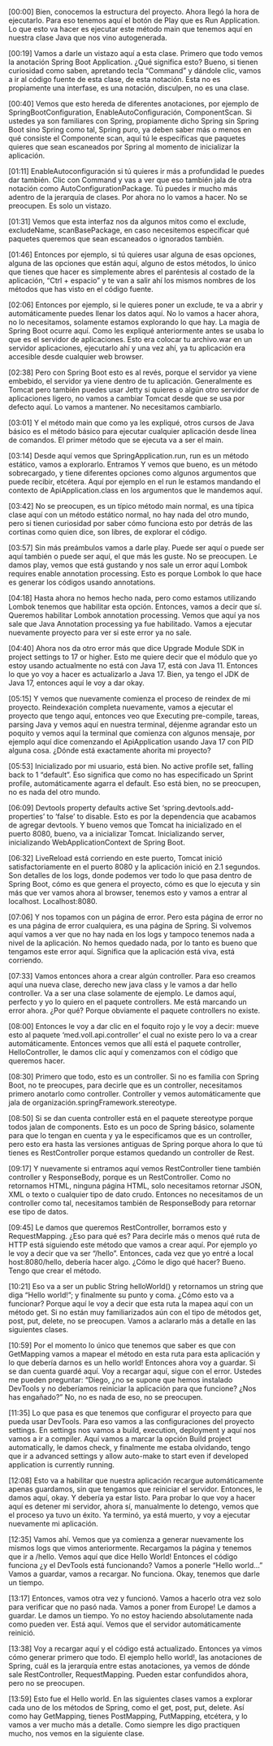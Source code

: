 [00:00] Bien, conocemos la estructura del proyecto. Ahora llegó la hora de ejecutarlo. Para eso tenemos aquí el botón de Play que es Run Application. Lo que esto va hacer es ejecutar este método main que tenemos aquí en nuestra clase Java que nos vino autogenerada.

[00:19] Vamos a darle un vistazo aquí a esta clase. Primero que todo vemos la anotación Spring Boot Application. ¿Qué significa esto? Bueno, si tienen curiosidad como saben, apretando tecla “Command” y dándole clic, vamos a ir al código fuente de esta clase, de esta notación. Esta no es propiamente una interfase, es una notación, disculpen, no es una clase.

[00:40] Vemos que esto hereda de diferentes anotaciones, por ejemplo de SpringBootConfiguration, EnableAutoConfiguración, ComponentScan. Si ustedes ya son familiares con Spring, propiamente dicho Spring sin Spring Boot sino Spring como tal, Spring puro, ya deben saber más o menos en qué consiste el Componente scan, aquí tú le específicas que paquetes quieres que sean escaneados por Spring al momento de inicializar la aplicación.

[01:11] EnableAutoconfiguración si tú quieres ir más a profundidad le puedes dar también. Clic con Command y vas a ver que eso también jala de otra notación como AutoConfigurationPackage. Tú puedes ir mucho más adentro de la jerarquía de clases. Por ahora no lo vamos a hacer. No se preocupen. Es solo un vistazo.

[01:31] Vemos que esta interfaz nos da algunos mitos como el exclude, excludeName, scanBasePackage, en caso necesitemos especificar qué paquetes queremos que sean escaneados o ignorados también.

[01:46] Entonces por ejemplo, si tú quieres usar alguna de esas opciones, alguna de las opciones que están aquí, alguno de estos métodos, lo único que tienes que hacer es simplemente abres el paréntesis al costado de la aplicación, “Ctrl + espacio” y te van a salir ahí los mismos nombres de los métodos que has visto en el código fuente.

[02:06] Entonces por ejemplo, si le quieres poner un exclude, te va a abrir y automáticamente puedes llenar los datos aquí. No lo vamos a hacer ahora, no lo necesitamos, solamente estamos explorando lo que hay. La magia de Spring Boot ocurre aquí. Como les expliqué anteriormente antes se usaba lo que es el servidor de aplicaciones. Esto era colocar tu archivo.war en un servidor aplicaciones, ejecutarlo ahí y una vez ahí, ya tu aplicación era accesible desde cualquier web browser.

[02:38] Pero con Spring Boot esto es al revés, porque el servidor ya viene embebido, el servidor ya viene dentro de tu aplicación. Generalmente es Tomcat pero también puedes usar Jetty si quieres o algún otro servidor de aplicaciones ligero, no vamos a cambiar Tomcat desde que se usa por defecto aquí. Lo vamos a mantener. No necesitamos cambiarlo.

[03:01] Y el método main que como ya les expliqué, otros cursos de Java básico es el método básico para ejecutar cualquier aplicación desde línea de comandos. El primer método que se ejecuta va a ser el main.

[03:14] Desde aquí vemos que SpringApplication.run, run es un método estático, vamos a explorarlo. Entramos Y vemos que bueno, es un método sobrecargado, y tiene diferentes opciones como algunos argumentos que puede recibir, etcétera. Aquí por ejemplo en el run le estamos mandando el contexto de ApiApplication.class en los argumentos que le mandemos aquí.

[03:42] No se preocupen, es un típico método main normal, es una típica clase aquí con un método estático normal, no hay nada del otro mundo, pero si tienen curiosidad por saber cómo funciona esto por detrás de las cortinas como quien dice, son libres, de explorar el código.

[03:57] Sin más preámbulos vamos a darle play. Puede ser aquí o puede ser aquí también o puede ser aquí, el que más les guste. No se preocupen. Le damos play, vemos que está gustando y nos sale un error aquí Lombok requires enable annotation processing. Esto es porque Lombok lo que hace es generar los códigos usando annotations.

[04:18] Hasta ahora no hemos hecho nada, pero como estamos utilizando Lombok tenemos que habilitar esta opción. Entonces, vamos a decir que sí. Queremos habilitar Lombok annotation processing. Vemos que aquí ya nos sale que Java Annotation processing ya fue habilitado. Vamos a ejecutar nuevamente proyecto para ver si este error ya no sale.

[04:40] Ahora nos da otro error más que dice Upgrade Module SDK in project settings to 17 or higher. Esto me quiere decir que el módulo que yo estoy usando actualmente no está con Java 17, está con Java 11. Entonces lo que yo voy a hacer es actualizarlo a Java 17. Bien, ya tengo el JDK de Java 17, entonces aquí le voy a dar okay.

[05:15] Y vemos que nuevamente comienza el proceso de reindex de mi proyecto. Reindexación completa nuevamente, vamos a ejecutar el proyecto que tengo aquí, entonces veo que Executing pre-compile, tareas, parsing Java y vemos aquí en nuestra terminal, déjenme agrandar esto un poquito y vemos aquí la terminal que comienza con algunos mensaje, por ejemplo aquí dice comenzando el ApiApplication usando Java 17 con PID alguna cosa. ¿Dónde está exactamente ahorita mi proyecto?

[05:53] Inicializado por mi usuario, está bien. No active profile set, falling back to 1 “default”. Eso significa que como no has especificado un Sprint profile, automáticamente agarra el default. Eso está bien, no se preocupen, no es nada del otro mundo.

[06:09] Devtools property defaults active Set ‘spring.devtools.add-properties’ to ‘false’ to disable. Esto es por la dependencia que acabamos de agregar devtools. Y bueno vemos que Tomcat ha inicializado en el puerto 8080, bueno, va a inicializar Tomcat. Inicializando server, inicializando WebApplicationContext de Spring Boot.

[06:32] LiveReload está corriendo en este puerto, Tomcat inició satisfactoriamente en el puerto 8080 y la aplicación inició en 2.1 segundos. Son detalles de los logs, donde podemos ver todo lo que pasa dentro de Spring Boot, cómo es que genera el proyecto, cómo es que lo ejecuta y sin más que ver vamos ahora al browser, tenemos esto y vamos a entrar al localhost. Localhost:8080.

[07:06] Y nos topamos con un página de error. Pero esta página de error no es una página de error cualquiera, es una página de Spring. Si volvemos aquí vamos a ver que no hay nada en los logs y tampoco tenemos nada a nivel de la aplicación. No hemos quedado nada, por lo tanto es bueno que tengamos este error aquí. Significa que la aplicación está viva, está corriendo.

[07:33] Vamos entonces ahora a crear algún controller. Para eso creamos aquí una nueva clase, derecho new java class y le vamos a dar hello controller. Va a ser una clase solamente de ejemplo. Le damos aquí, perfecto y yo lo quiero en el paquete controllers. Me está marcando un error ahora. ¿Por qué? Porque obviamente el paquete controllers no existe.

[08:00] Entonces le voy a dar clic en el foquito rojo y le voy a decir: mueve esto al paquete ‘med.voll.api.controller’ el cual no existe pero lo va a crear automáticamente. Entonces vemos que allí está el paquete controller, HelloController, le damos clic aquí y comenzamos con el código que queremos hacer.

[08:30] Primero que todo, esto es un controller. Si no es familia con Spring Boot, no te preocupes, para decirle que es un controller, necesitamos primero anotarlo como controller. Controller y vemos automáticamente que jala de organización.springFramework.stereotype.

[08:50] Si se dan cuenta controller está en el paquete stereotype porque todos jalan de components. Esto es un poco de Spring básico, solamente para que lo tengan en cuenta y ya le especificamos que es un controller, pero esto era hasta las versiones antiguas de Spring porque ahora lo que tú tienes es RestController porque estamos quedando un controller de Rest.

[09:17] Y nuevamente si entramos aquí vemos RestController tiene también controller y ResponseBody, porque es un RestController. Como no retornamos HTML, ninguna página HTML, solo necesitamos retornar JSON, XML o texto o cualquier tipo de dato crudo. Entonces no necesitamos de un controller como tal, necesitamos también de ResponseBody para retornar ese tipo de datos.

[09:45] Le damos que queremos RestController, borramos esto y RequestMapping. ¿Eso para qué es? Para decirle más o menos qué ruta de HTTP está siguiendo este método que vamos a crear aquí. Por ejemplo yo le voy a decir que va ser “/hello”. Entonces, cada vez que yo entré a local host:8080/hello, debería hacer algo. ¿Cómo le digo qué hacer? Bueno. Tengo que crear el método.

[10:21] Eso va a ser un public String helloWorld() y retornamos un string que diga “Hello world!”; y finalmente su punto y coma. ¿Cómo esto va a funcionar? Porque aquí le voy a decir que esta ruta la mapea aquí con un método get. Si no están muy familiarizados aún con el tipo de métodos get, post, put, delete, no se preocupen. Vamos a aclararlo más a detalle en las siguientes clases.

[10:59] Por el momento lo único que tenemos que saber es que con GetMapping vamos a mapear el método en esta ruta para esta aplicación y lo que debería darnos es un hello world! Entonces ahora voy a guardar. Si se dan cuenta guardé aquí. Voy a recargar aquí, sigue con el error. Ustedes me pueden preguntar: “Diego, ¿no se supone que hemos instalado DevTools y no deberíamos reiniciar la aplicación para que funcione? ¿Nos has engañado?” No, no es nada de eso, no se preocupen.

[11:35] Lo que pasa es que tenemos que configurar el proyecto para que pueda usar DevTools. Para eso vamos a las configuraciones del proyecto settings. En settings nos vamos a build, execution, deployment y aquí nos vamos a ir a compiler. Aquí vamos a marcar la opción Build project automatically, le damos check, y finalmente me estaba olvidando, tengo que ir a advanced settings y allow auto-make to start even if developed application is currently running.

[12:08] Esto va a habilitar que nuestra aplicación recargue automáticamente apenas guardamos, sin que tengamos que reiniciar el servidor. Entonces, le damos aquí, okay. Y debería ya estar listo. Para probar lo que voy a hacer aquí es detener mi servidor, ahora sí, manualmente lo detengo, vemos que el proceso ya tuvo un éxito. Ya terminó, ya está muerto, y voy a ejecutar nuevamente mi aplicación.

[12:35] Vamos ahí. Vemos que ya comienza a generar nuevamente los mismos logs que vimos anteriormente. Recargamos la página y tenemos que ir a /hello. Vemos aquí que dice Hello World! Entonces el código funciona ¿y el DevTools está funcionando? Vamos a ponerle “Hello world…” Vamos a guardar, vamos a recargar. No funciona. Okay, tenemos que darle un tiempo.

[13:17] Entonces, vamos otra vez y funcionó. Vamos a hacerlo otra vez solo para verificar que no pasó nada. Vamos a poner from Europe! Le damos a guardar. Le damos un tiempo. Yo no estoy haciendo absolutamente nada como pueden ver. Está aquí. Vemos que el servidor automáticamente reinició.

[13:38] Voy a recargar aquí y el código está actualizado. Entonces ya vimos cómo generar primero que todo. El ejemplo hello world!, las anotaciones de Spring, cuál es la jerarquía entre estas anotaciones, ya vemos de dónde sale RestController, RequestMapping. Pueden estar confundidos ahora, pero no se preocupen.

[13:59] Esto fue el Hello world. En las siguientes clases vamos a explorar cada uno de los métodos de Spring, como el get, post, put, delete. Así como hay GetMapping, tienes PostMapping, PutMapping, etcétera, y lo vamos a ver mucho más a detalle. Como siempre les digo practiquen mucho, nos vemos en la siguiente clase.